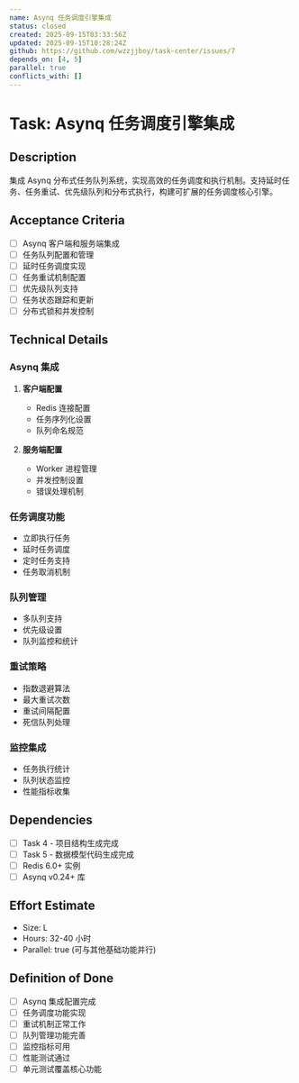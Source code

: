 ```yaml
---
name: Asynq 任务调度引擎集成
status: closed
created: 2025-09-15T03:33:56Z
updated: 2025-09-15T10:28:24Z
github: https://github.com/wzzjjboy/task-center/issues/7
depends_on: [4, 5]
parallel: true
conflicts_with: []
---
```


# Task: Asynq 任务调度引擎集成

## Description
集成 Asynq 分布式任务队列系统，实现高效的任务调度和执行机制。支持延时任务、任务重试、优先级队列和分布式执行，构建可扩展的任务调度核心引擎。

## Acceptance Criteria
- [ ] Asynq 客户端和服务端集成
- [ ] 任务队列配置和管理
- [ ] 延时任务调度实现
- [ ] 任务重试机制配置
- [ ] 优先级队列支持
- [ ] 任务状态跟踪和更新
- [ ] 分布式锁和并发控制

## Technical Details
### Asynq 集成
1. **客户端配置**
   - Redis 连接配置
   - 任务序列化设置
   - 队列命名规范

2. **服务端配置**
   - Worker 进程管理
   - 并发控制设置
   - 错误处理机制

### 任务调度功能
- 立即执行任务
- 延时任务调度
- 定时任务支持
- 任务取消机制

### 队列管理
- 多队列支持
- 优先级设置
- 队列监控和统计

### 重试策略
- 指数退避算法
- 最大重试次数
- 重试间隔配置
- 死信队列处理

### 监控集成
- 任务执行统计
- 队列状态监控
- 性能指标收集

## Dependencies
- [ ] Task 4 - 项目结构生成完成
- [ ] Task 5 - 数据模型代码生成完成
- [ ] Redis 6.0+ 实例
- [ ] Asynq v0.24+ 库

## Effort Estimate
- Size: L
- Hours: 32-40 小时
- Parallel: true (可与其他基础功能并行)

## Definition of Done
- [ ] Asynq 集成配置完成
- [ ] 任务调度功能实现
- [ ] 重试机制正常工作
- [ ] 队列管理功能完善
- [ ] 监控指标可用
- [ ] 性能测试通过
- [ ] 单元测试覆盖核心功能
